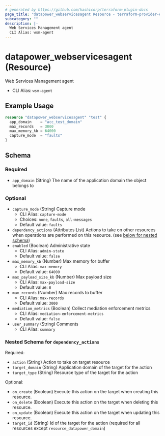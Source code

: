 ```yaml
---
# generated by https://github.com/hashicorp/terraform-plugin-docs
page_title: "datapower_webservicesagent Resource - terraform-provider-datapower"
subcategory: ""
description: |-
  Web Services Management agent
  CLI Alias: wsm-agent
---
```


# datapower_webservicesagent (Resource)

Web Services Management agent
  - CLI Alias: `wsm-agent`

## Example Usage

```terraform
resource "datapower_webservicesagent" "test" {
  app_domain    = "acc_test_domain"
  max_records   = 3000
  max_memory_kb = 64000
  capture_mode  = "faults"
}
```

<!-- schema generated by tfplugindocs -->
## Schema

### Required

- `app_domain` (String) The name of the application domain the object belongs to

### Optional

- `capture_mode` (String) Capture mode
  - CLI Alias: `capture-mode`
  - Choices: `none`, `faults`, `all-messages`
  - Default value: `faults`
- `dependency_actions` (Attributes List) Actions to take on other resources when operations are performed on this resource. (see [below for nested schema](#nestedatt--dependency_actions))
- `enabled` (Boolean) Administrative state
  - CLI Alias: `admin-state`
  - Default value: `false`
- `max_memory_kb` (Number) Max memory for buffer
  - CLI Alias: `max-memory`
  - Default value: `64000`
- `max_payload_size_kb` (Number) Max payload size
  - CLI Alias: `max-payload-size`
  - Default value: `0`
- `max_records` (Number) Max records to buffer
  - CLI Alias: `max-records`
  - Default value: `3000`
- `mediation_metrics` (Boolean) Collect mediation enforcement metrics
  - CLI Alias: `mediation-enforcement-metrics`
  - Default value: `false`
- `user_summary` (String) Comments
  - CLI Alias: `summary`

<a id="nestedatt--dependency_actions"></a>
### Nested Schema for `dependency_actions`

Required:

- `action` (String) Action to take on target resource
- `target_domain` (String) Application domain of the target for the action
- `target_type` (String) Resource type of the target for the action

Optional:

- `on_create` (Boolean) Execute this action on the target when creating this resource.
- `on_delete` (Boolean) Execute this action on the target when deleting this resource.
- `on_update` (Boolean) Execute this action on the target when updating this resource.
- `target_id` (String) Id of the target for the action (required for all resources except `resource_datapower_domain`)
